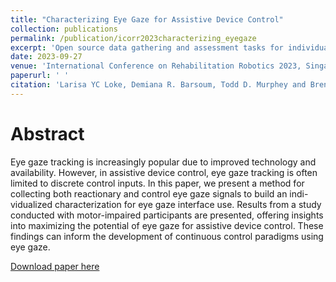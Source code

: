 ```yaml
---
title: "Characterizing Eye Gaze for Assistive Device Control"
collection: publications
permalink: /publication/icorr2023characterizing_eyegaze
excerpt: 'Open source data gathering and assessment tasks for individualized characterization of eye gaze interface use.'
date: 2023-09-27
venue: 'International Conference on Rehabilitation Robotics 2023, Singapore'
paperurl: ' '
citation: 'Larisa YC Loke, Demiana R. Barsoum, Todd D. Murphey and Brenna D. Argall. "Characterizing Eye Gaze for Assistive Device Control." To appear in the IEEE International Conference on Rehabilitation Robotics (ICORR), 2023. '
---
```

Abstract
======
Eye gaze tracking is increasingly popular due
to improved technology and availability. However, in assistive
device control, eye gaze tracking is often limited to discrete
control inputs. In this paper, we present a method for collecting
both reactionary and control eye gaze signals to build an indi-
vidualized characterization for eye gaze interface use. Results
from a study conducted with motor-impaired participants are
presented, offering insights into maximizing the potential of eye
gaze for assistive device control. These findings can inform the
development of continuous control paradigms using eye gaze.

[Download paper here](https://bpb-us-e1.wpmucdn.com/sites.northwestern.edu/dist/5/1812/files/2023/07/23icorr_loke.pdf)
